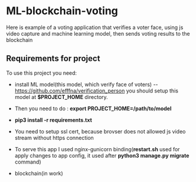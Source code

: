 # ML-blockchain-voting
Here is example of a voting application that verifies a voter face, using js video capture and machine learning model, then sends voting results to the blockchain 
## Requirements for project
To use this project you need:
+ install ML model(this model, which verify face of voters) -- https://github.com/efffna/verification_person
you should setup this model at __$PROJECT_HOME__ directory. 
+ Then you need to do : __export PROJECT_HOME=/path/to/model__
+ __pip3 install -r requirements.txt__
+ You need to setup ssl cert, because brovser does not allowed js video stream without https connection
+ To serve this app I used nginx-gunicorn binding(__restart.sh__ used for apply changes to app config, it used after __python3 manage.py migrate__ command)

+ blockchain(in work)
